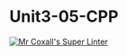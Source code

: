 # Unit3-05-CPP
[![Mr Coxall's Super Linter](https://github.com/ICS3U-C-Programming-Val-I/Unit3-05-CPP/workflows/Mr%20Coxall's%20Super%20Linter/badge.svg)](https://github.com/ICS3U-C-Programming-Val-I/Unit3-05-CPP/actions/)
